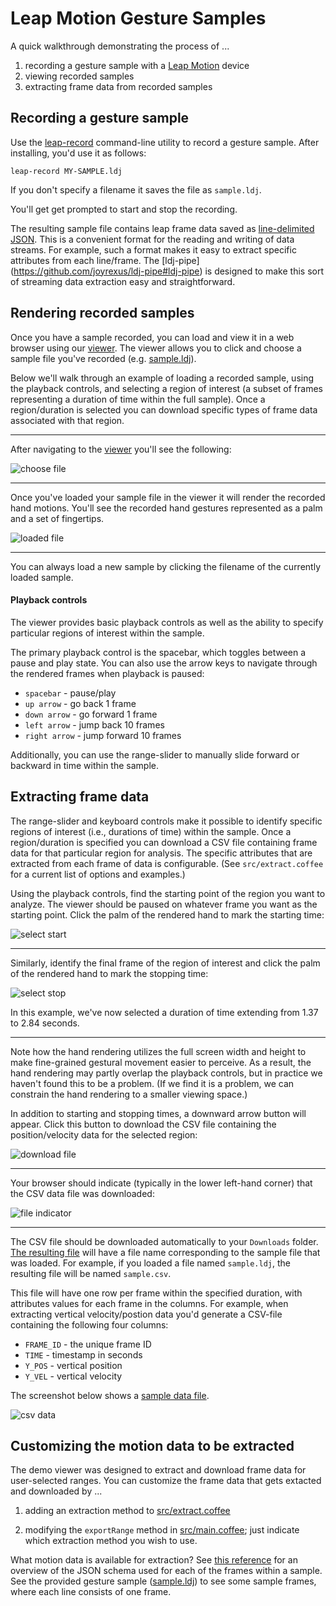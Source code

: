 # Leap Motion Gesture Samples

A quick walkthrough demonstrating the process of ...

1. recording a gesture sample with a [Leap Motion](https://www.leapmotion.com/product) device
2. viewing recorded samples
3. extracting frame data from recorded samples


## Recording a gesture sample

Use the [leap-record](https://github.com/joyrexus/leap-record#leap-record) command-line utility to record a gesture sample.  After installing, you'd use it as follows:

    leap-record MY-SAMPLE.ldj

If you don't specify a filename it saves the file as `sample.ldj`.

You'll get get prompted to start and stop the recording.

The resulting sample file contains leap frame data saved as [line-delimited JSON](http://en.wikipedia.org/wiki/Line_Delimited_JSON).  This is a convenient format for the reading and writing of data streams.  For example, such a format makes it easy to extract specific attributes from each line/frame.  The [ldj-pipe] (https://github.com/joyrexus/ldj-pipe#ldj-pipe) is designed to make this sort of streaming data extraction easy and straightforward.


## Rendering recorded samples

Once you have a sample recorded, you can load and view it in a web browser using our [viewer](https://github.com/joyrexus/leap-view).  The viewer allows you to click and choose a sample file you've recorded (e.g. [sample.ldj](https://github.com/joyrexus/leap-view/blob/master/data/sample.ldj)).  

Below we'll walk through an example of loading a recorded sample, using the playback controls, and selecting a region of interest (a subset of frames representing a duration of time within the full sample). Once a region/duration is selected you can download specific types of frame data associated with that region.

---

After navigating to the [viewer](http://joyrexus.github.io/sgm/tohf/index.html) you'll see the following: 

![choose file](pix/1-choose.png)

---

Once you've loaded your sample file in the viewer it will render the recorded hand motions.  You'll see the recorded hand gestures represented as a palm and a set of fingertips.


![loaded file](pix/1.1-loaded.png)

---

You can always load a new sample by clicking the filename of the currently loaded sample.


#### Playback controls

The viewer provides basic playback controls as well as the ability to specify particular regions of interest within the sample.  

The primary playback control is the spacebar, which toggles between a pause and
play state.  You can also use the arrow keys to navigate through the rendered frames when playback is paused:

* `spacebar` - pause/play
* `up arrow` - go back 1 frame
* `down arrow` - go forward 1 frame
* `left arrow` - jump back 10 frames
* `right arrow` - jump forward 10 frames

Additionally, you can use the range-slider to manually slide forward or
backward in time within the sample.  


## Extracting frame data

The range-slider and keyboard controls make it possible to identify specific regions of interest (i.e., durations of time) within the sample.  Once a region/duration is specified you can download a CSV file containing frame data for that particular region for analysis.  The specific attributes that are extracted from each frame of data is configurable. (See `src/extract.coffee` for a current list of options and examples.)

Using the playback controls, find the starting point of the region you want to analyze.  The viewer should be paused on whatever frame you want as the starting point.  Click the palm of the rendered hand to mark the starting time:

![select start](pix/2-start.png)

---

Similarly, identify the final frame of the region of interest and click the
palm of the rendered hand to mark the stopping time:

![select stop](pix/3-stop.png)

In this example, we've now selected a duration of time extending from 1.37 to
2.84 seconds.

---

Note how the hand rendering utilizes the full screen width and height to
make fine-grained gestural movement easier to perceive.  As a result, the hand
rendering may partly overlap the playback controls, but in practice we haven't
found this to be a problem.  (If we find it is a problem, we can constrain the
hand rendering to a smaller viewing space.)

In addition to starting and stopping times, a downward arrow button will
appear.  Click this button to download the CSV file containing the
position/velocity data for the selected region:

![download file](pix/4-download.png)

---

Your browser should indicate (typically in the lower left-hand corner) that the CSV data file was downloaded:

![file indicator](pix/5-file.png)

---

The CSV file should be downloaded automatically to your `Downloads` folder.
[The resulting file](https://docs.google.com/spreadsheet/ccc?key=0AmrUeNvUdKG1dFlJbUdVRmVCbTNjcVFPUTFRdi1Kb3c&usp=sharing) will have a file name corresponding to the sample file that was loaded.  For example, if you loaded a file named `sample.ldj`, the resulting file will be named `sample.csv`. 

This file will have one row per frame within the specified duration, with
attributes values for each frame in the columns.  For example, when extracting
vertical velocity/postion data you'd generate a CSV-file containing the following four columns:

* `FRAME_ID` - the unique frame ID
* `TIME` - timestamp in seconds
* `Y_POS` - vertical position
* `Y_VEL` - vertical velocity

The screenshot below shows a [sample data file](https://docs.google.com/spreadsheet/ccc?key=0AmrUeNvUdKG1dFlJbUdVRmVCbTNjcVFPUTFRdi1Kb3c&usp=sharing). 

![csv data](pix/6-data.png)


## Customizing the motion data to be extracted

The demo viewer was designed to extract and download frame data for user-selected ranges.  You can customize the frame data that gets extacted and downloaded by ...

1. adding an extraction method to [src/extract.coffee](https://github.com/joyrexus/leap-view/blob/master/src/extract.coffee#L10-L54)

2. modifying the `exportRange` method in [src/main.coffee](https://github.com/joyrexus/leap-view/blob/master/src/main.coffee#L79); just indicate which extraction method you wish to use. 

What motion data is available for extraction?  See [this reference](https://github.com/leapmotion/leapjs/blob/master/PROTOCOL.md#frames) for an overview of the JSON schema used for each of the frames within a sample. See the provided gesture sample ([sample.ldj](https://github.com/joyrexus/leap-view/blob/master/data/sample.ldj)) to see some sample frames, where each line consists of one frame.
